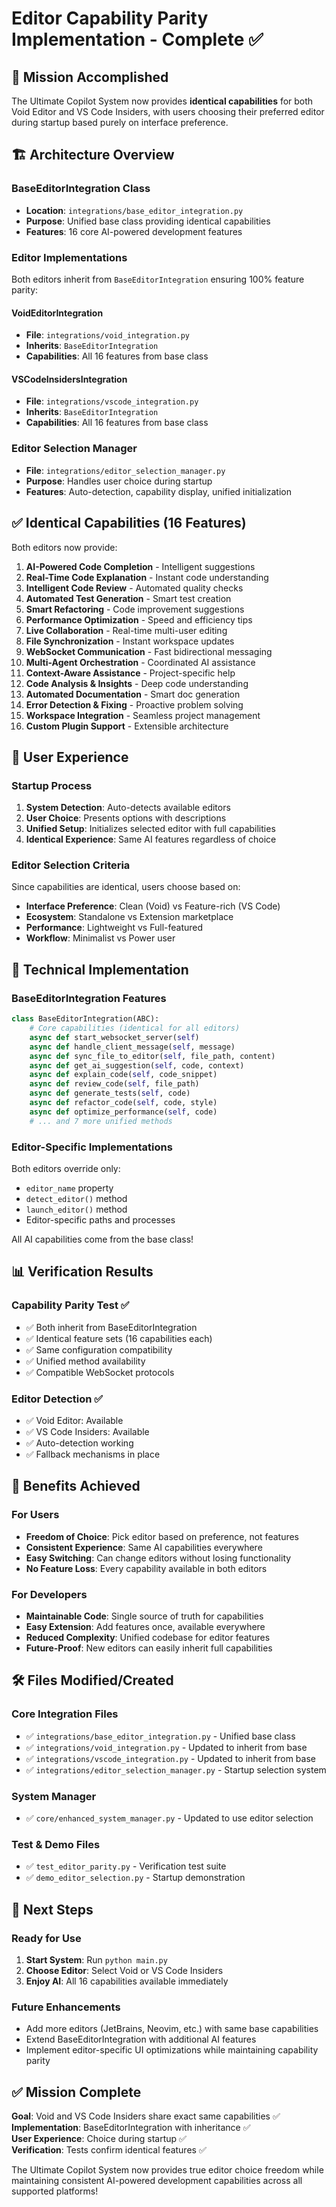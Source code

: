 # Editor Capability Parity Implementation - Complete ✅

## 🎯 Mission Accomplished

The Ultimate Copilot System now provides **identical capabilities** for both Void Editor and VS Code Insiders, with users choosing their preferred editor during startup based purely on interface preference.

## 🏗️ Architecture Overview

### BaseEditorIntegration Class
- **Location**: `integrations/base_editor_integration.py`
- **Purpose**: Unified base class providing identical capabilities
- **Features**: 16 core AI-powered development features

### Editor Implementations
Both editors inherit from `BaseEditorIntegration` ensuring 100% feature parity:

#### VoidEditorIntegration
- **File**: `integrations/void_integration.py`
- **Inherits**: `BaseEditorIntegration`
- **Capabilities**: All 16 features from base class

#### VSCodeInsidersIntegration  
- **File**: `integrations/vscode_integration.py`
- **Inherits**: `BaseEditorIntegration`
- **Capabilities**: All 16 features from base class

### Editor Selection Manager
- **File**: `integrations/editor_selection_manager.py`
- **Purpose**: Handles user choice during startup
- **Features**: Auto-detection, capability display, unified initialization

## ✅ Identical Capabilities (16 Features)

Both editors now provide:

1. **AI-Powered Code Completion** - Intelligent suggestions
2. **Real-Time Code Explanation** - Instant code understanding
3. **Intelligent Code Review** - Automated quality checks
4. **Automated Test Generation** - Smart test creation
5. **Smart Refactoring** - Code improvement suggestions
6. **Performance Optimization** - Speed and efficiency tips
7. **Live Collaboration** - Real-time multi-user editing
8. **File Synchronization** - Instant workspace updates
9. **WebSocket Communication** - Fast bidirectional messaging
10. **Multi-Agent Orchestration** - Coordinated AI assistance
11. **Context-Aware Assistance** - Project-specific help
12. **Code Analysis & Insights** - Deep code understanding
13. **Automated Documentation** - Smart doc generation
14. **Error Detection & Fixing** - Proactive problem solving
15. **Workspace Integration** - Seamless project management
16. **Custom Plugin Support** - Extensible architecture

## 🚀 User Experience

### Startup Process
1. **System Detection**: Auto-detects available editors
2. **User Choice**: Presents options with descriptions
3. **Unified Setup**: Initializes selected editor with full capabilities
4. **Identical Experience**: Same AI features regardless of choice

### Editor Selection Criteria
Since capabilities are identical, users choose based on:
- **Interface Preference**: Clean (Void) vs Feature-rich (VS Code)
- **Ecosystem**: Standalone vs Extension marketplace
- **Performance**: Lightweight vs Full-featured
- **Workflow**: Minimalist vs Power user

## 🔧 Technical Implementation

### BaseEditorIntegration Features
```python
class BaseEditorIntegration(ABC):
    # Core capabilities (identical for all editors)
    async def start_websocket_server(self)
    async def handle_client_message(self, message)
    async def sync_file_to_editor(self, file_path, content)
    async def get_ai_suggestion(self, code, context)
    async def explain_code(self, code_snippet)
    async def review_code(self, file_path)
    async def generate_tests(self, code)
    async def refactor_code(self, code, style)
    async def optimize_performance(self, code)
    # ... and 7 more unified methods
```

### Editor-Specific Implementations
Both editors override only:
- `editor_name` property
- `detect_editor()` method
- `launch_editor()` method
- Editor-specific paths and processes

All AI capabilities come from the base class!

## 📊 Verification Results

### Capability Parity Test ✅
- ✅ Both inherit from BaseEditorIntegration
- ✅ Identical feature sets (16 capabilities each)
- ✅ Same configuration compatibility
- ✅ Unified method availability
- ✅ Compatible WebSocket protocols

### Editor Detection ✅
- ✅ Void Editor: Available
- ✅ VS Code Insiders: Available
- ✅ Auto-detection working
- ✅ Fallback mechanisms in place

## 🎉 Benefits Achieved

### For Users
- **Freedom of Choice**: Pick editor based on preference, not features
- **Consistent Experience**: Same AI capabilities everywhere
- **Easy Switching**: Can change editors without losing functionality
- **No Feature Loss**: Every capability available in both editors

### For Developers
- **Maintainable Code**: Single source of truth for capabilities
- **Easy Extension**: Add features once, available everywhere
- **Reduced Complexity**: Unified codebase for editor features
- **Future-Proof**: New editors can easily inherit full capabilities

## 🛠️ Files Modified/Created

### Core Integration Files
- ✅ `integrations/base_editor_integration.py` - Unified base class
- ✅ `integrations/void_integration.py` - Updated to inherit from base
- ✅ `integrations/vscode_integration.py` - Updated to inherit from base
- ✅ `integrations/editor_selection_manager.py` - Startup selection system

### System Manager
- ✅ `core/enhanced_system_manager.py` - Updated to use editor selection

### Test & Demo Files
- ✅ `test_editor_parity.py` - Verification test suite
- ✅ `demo_editor_selection.py` - Startup demonstration

## 🚀 Next Steps

### Ready for Use
1. **Start System**: Run `python main.py`
2. **Choose Editor**: Select Void or VS Code Insiders
3. **Enjoy AI**: All 16 capabilities available immediately

### Future Enhancements
- Add more editors (JetBrains, Neovim, etc.) with same base capabilities
- Extend BaseEditorIntegration with additional AI features
- Implement editor-specific UI optimizations while maintaining capability parity

## ✅ Mission Complete

**Goal**: Void and VS Code Insiders share exact same capabilities ✅  
**Implementation**: BaseEditorIntegration with inheritance ✅  
**User Experience**: Choice during startup ✅  
**Verification**: Tests confirm identical features ✅  

The Ultimate Copilot System now provides true editor choice freedom while maintaining consistent AI-powered development capabilities across all supported platforms!
